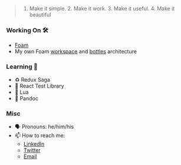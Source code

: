 > 1. Make it simple. 2. Make it work. 3. Make it useful. 4. Make it beautiful

### Working On 🛠
- [Foam](https://github.com/foambubble/foam)
- My own Foam [workspace](https://github.com/scott-joe/foam--workspace) and [bottles](https://github.com/scott-joe/foam--bottle--personal) architecture

### Learning 🌱
- ♻️ Redux Saga
- 🐙 React Test Library
- 🌝 Lua
- 📄 Pandoc

### Misc
<!-- - 💬 Ask me about ... -->
- 🗣 Pronouns: he/him/his
- 📫 How to reach me:
  - [LinkedIn](https://www.linkedin.com/in/scottjoewilliams/)
  - [Twitter](https://twitter.com/scottjoe_)
  - [Email]()
<!-- - ⚡ Fun fact: ... -->
